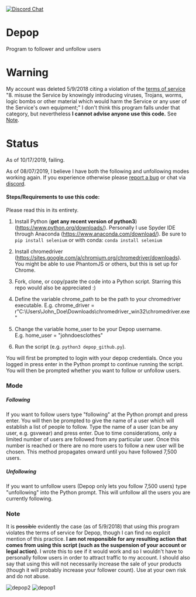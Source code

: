 [![Discord Chat](https://img.shields.io/discord/605627854104821760?label=discord&labelColor=purple)](https://discord.gg/6xNwbe)  

# Depop
Program to follower and unfollow users

# Warning  
My account was deleted 5/9/2018 citing a violation of the [terms of service](https://depophelp.zendesk.com/hc/en-gb/articles/360001773148-Terms-of-Service) 
"8. misuse the Service by knowingly introducing viruses, Trojans, worms, logic bombs or other material which would harm the Service or any user of the Service's own equipment;"
I don't think this program falls under that category, but nevertheless **I cannot advise anyone use this code.** See [Note](#note).

# Status
As of 10/17/2019, failing.

As of 08/07/2019, I believe I have both the following and unfollowing modes working again. If you experience otherwise please [report a bug](https://github.com/rileypeterson/Depop/blob/master/CONTRIBUTING.md) or chat via [discord](https://discord.gg/KnU4wSr).

#### Steps/Requirements to use this code:  

Please read this in its entirety.

1. Install Python (**get any recent version of python3**) (https://www.python.org/downloads/). Personally I use Spyder IDE through Anaconda (https://www.anaconda.com/download/). Be sure to `pip install selenium` or with conda: `conda install selenium`  

2. Install chromedriver (https://sites.google.com/a/chromium.org/chromedriver/downloads). You might be able to use PhantomJS or others, but this is set up for Chrome.  

3. Fork, clone, or copy/paste the code into a Python script. Starring this repo would also be appreciated :)  

3. Define the variable chrome_path to be the path to your chromedriver executable. 
E.g. chrome_driver = r"C:\Users\John_Doe\Downloads\chromedriver_win32\chromedriver.exe"  

4. Change the variable home_user to be your Depop username.  
E.g. home_user = "johndoesclothes"

5. Run the script (e.g. `python3 depop_github.py`).  

You will first be prompted to login with your depop credentials. Once you logged in press enter in the Python prompt to continue running the script. You will then be prompted whether you want to follow or unfollow users.  

### Mode
##### Following
If you want to follow users type "following" at the Python prompt and press enter. You will then be prompted to give the name of a user which will establish a list of people to follow. Type the name of a user (can be any user, e.g. gsvwear) and press enter. Due to time considerations, only a limited number of users are followed from any particular user. Once this number is reached or there are no more users to follow a new user will be chosen. This method propagates onward until you have followed 7,500 users.

##### Unfollowing
If you want to unfollow users (Depop only lets you follow 7,500 users) type "unfollowing" into the Python prompt. This will unfollow all the users you are currently following.  

### Note
It is ~~possible~~ evidently the case (as of 5/9/2018) that using this program violates the terms of service for Depop, though I can find no explicit mention of this practice. **I am not responsible for any resulting action that comes from using this script (such as the suspension of your account or legal action)**. I wrote this to see if it would work and so I wouldn't have to personally follow users in order to attract traffic to my account. I should also say that using this will not necessarily increase the sale of your products (though it will probably increase your follower count). Use at your own risk and do not abuse.  


![depop2](https://user-images.githubusercontent.com/29719483/34895127-2d5fcb1e-f799-11e7-81ba-74430260032c.png)
![depop1](https://user-images.githubusercontent.com/29719483/34895125-2d2b2436-f799-11e7-9ce0-bc062547cfb9.png)
